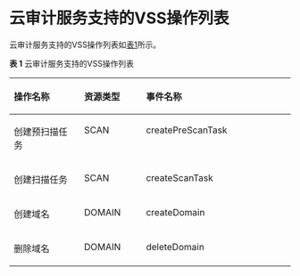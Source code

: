 # 云审计服务支持的VSS操作列表<a name="vss_01_0063"></a>

云审计服务支持的VSS操作列表如[表1](#table24308247181417)所示。

**表 1**  云审计服务支持的VSS操作列表

<a name="table24308247181417"></a>
<table><thead align="left"><tr id="zh-cn_topic_0113516422_row23938145181417"><th class="cellrowborder" valign="top" width="25%" id="mcps1.2.4.1.1"><p id="zh-cn_topic_0113516422_p66527987181455"><a name="zh-cn_topic_0113516422_p66527987181455"></a><a name="zh-cn_topic_0113516422_p66527987181455"></a>操作名称</p>
</th>
<th class="cellrowborder" valign="top" width="22%" id="mcps1.2.4.1.2"><p id="zh-cn_topic_0113516422_p20057853181455"><a name="zh-cn_topic_0113516422_p20057853181455"></a><a name="zh-cn_topic_0113516422_p20057853181455"></a>资源类型</p>
</th>
<th class="cellrowborder" valign="top" width="53%" id="mcps1.2.4.1.3"><p id="zh-cn_topic_0113516422_p14073416181455"><a name="zh-cn_topic_0113516422_p14073416181455"></a><a name="zh-cn_topic_0113516422_p14073416181455"></a>事件名称</p>
</th>
</tr>
</thead>
<tbody><tr id="zh-cn_topic_0113516422_row66834545181417"><td class="cellrowborder" valign="top" width="25%" headers="mcps1.2.4.1.1 "><p id="zh-cn_topic_0113516422_p11686123319451"><a name="zh-cn_topic_0113516422_p11686123319451"></a><a name="zh-cn_topic_0113516422_p11686123319451"></a>创建预扫描任务</p>
</td>
<td class="cellrowborder" valign="top" width="22%" headers="mcps1.2.4.1.2 "><p id="zh-cn_topic_0113516422_p58720953181455"><a name="zh-cn_topic_0113516422_p58720953181455"></a><a name="zh-cn_topic_0113516422_p58720953181455"></a>SCAN</p>
</td>
<td class="cellrowborder" valign="top" width="53%" headers="mcps1.2.4.1.3 "><p id="zh-cn_topic_0113516422_p194518515453"><a name="zh-cn_topic_0113516422_p194518515453"></a><a name="zh-cn_topic_0113516422_p194518515453"></a>createPreScanTask</p>
</td>
</tr>
<tr id="zh-cn_topic_0113516422_row29947516181417"><td class="cellrowborder" valign="top" width="25%" headers="mcps1.2.4.1.1 "><p id="zh-cn_topic_0113516422_p38551357181455"><a name="zh-cn_topic_0113516422_p38551357181455"></a><a name="zh-cn_topic_0113516422_p38551357181455"></a>创建扫描任务</p>
</td>
<td class="cellrowborder" valign="top" width="22%" headers="mcps1.2.4.1.2 "><p id="zh-cn_topic_0113516422_p93236119119"><a name="zh-cn_topic_0113516422_p93236119119"></a><a name="zh-cn_topic_0113516422_p93236119119"></a>SCAN</p>
</td>
<td class="cellrowborder" valign="top" width="53%" headers="mcps1.2.4.1.3 "><p id="zh-cn_topic_0113516422_p1046175819453"><a name="zh-cn_topic_0113516422_p1046175819453"></a><a name="zh-cn_topic_0113516422_p1046175819453"></a>createScanTask</p>
</td>
</tr>
<tr id="zh-cn_topic_0113516422_row11213280139"><td class="cellrowborder" valign="top" width="25%" headers="mcps1.2.4.1.1 "><p id="zh-cn_topic_0113516422_p2121112811137"><a name="zh-cn_topic_0113516422_p2121112811137"></a><a name="zh-cn_topic_0113516422_p2121112811137"></a>创建域名</p>
</td>
<td class="cellrowborder" valign="top" width="22%" headers="mcps1.2.4.1.2 "><p id="zh-cn_topic_0113516422_p212112841317"><a name="zh-cn_topic_0113516422_p212112841317"></a><a name="zh-cn_topic_0113516422_p212112841317"></a>DOMAIN</p>
</td>
<td class="cellrowborder" valign="top" width="53%" headers="mcps1.2.4.1.3 "><p id="zh-cn_topic_0113516422_p01212287132"><a name="zh-cn_topic_0113516422_p01212287132"></a><a name="zh-cn_topic_0113516422_p01212287132"></a>createDomain</p>
</td>
</tr>
<tr id="zh-cn_topic_0113516422_row1248019345138"><td class="cellrowborder" valign="top" width="25%" headers="mcps1.2.4.1.1 "><p id="zh-cn_topic_0113516422_p1048012343132"><a name="zh-cn_topic_0113516422_p1048012343132"></a><a name="zh-cn_topic_0113516422_p1048012343132"></a>删除域名</p>
</td>
<td class="cellrowborder" valign="top" width="22%" headers="mcps1.2.4.1.2 "><p id="zh-cn_topic_0113516422_p1148093418134"><a name="zh-cn_topic_0113516422_p1148093418134"></a><a name="zh-cn_topic_0113516422_p1148093418134"></a>DOMAIN</p>
</td>
<td class="cellrowborder" valign="top" width="53%" headers="mcps1.2.4.1.3 "><p id="zh-cn_topic_0113516422_p848073420132"><a name="zh-cn_topic_0113516422_p848073420132"></a><a name="zh-cn_topic_0113516422_p848073420132"></a>deleteDomain</p>
</td>
</tr>
</tbody>
</table>

